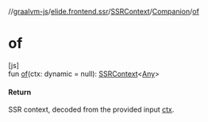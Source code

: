 //[graalvm-js](../../../../index.md)/[elide.frontend.ssr](../../index.md)/[SSRContext](../index.md)/[Companion](index.md)/[of](of.md)

# of

[js]\
fun [of](of.md)(ctx: dynamic = null): [SSRContext](../index.md)&lt;[Any](https://kotlinlang.org/api/latest/jvm/stdlib/kotlin/-any/index.html)&gt;

#### Return

SSR context, decoded from the provided input [ctx](of.md).

